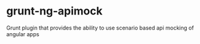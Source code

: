 # grunt-ng-apimock
Grunt plugin that provides the ability to use scenario based api mocking of angular apps
